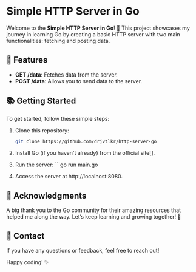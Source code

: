 # Simple HTTP Server in Go

Welcome to the **Simple HTTP Server in Go**! 🎉 This project showcases my journey in learning Go by creating a basic HTTP server with two main functionalities: fetching and posting data.

## 🚀 Features

- **GET /data**: Fetches data from the server.
- **POST /data**: Allows you to send data to the server.

## 📚 Getting Started

To get started, follow these simple steps:

1. Clone this repository:
   ```bash
   git clone https://github.com/drjvtlkr/http-server-go

2. Install Go (if you haven't already) from the official site[].

3. Run the server: ```go run main.go

4. Access the server at http://localhost:8080.

## 🎉 Acknowledgments

A big thank you to the Go community for their amazing resources that helped me along the way. Let’s keep learning and growing together! 🌱

## 📧 Contact
If you have any questions or feedback, feel free to reach out!

Happy coding! ✨

